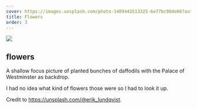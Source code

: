 ```yaml
---
cover: https://images.unsplash.com/photo-1489442513325-6e77bc98de06?auto=format&fit=crop&w=746&q=80
title: Flowers
order: 3
---
```

![](https://images.unsplash.com/photo-1489442513325-6e77bc98de06?auto=format&fit=crop&w=746&q=80)

## flowers
A shallow focus picture of planted bunches of daffodils with the Palace of Westminster as backdrop.

I had no idea what kind of flowers those were so I had to look it up.

Credit to https://unsplash.com/@erik_lundqvist.